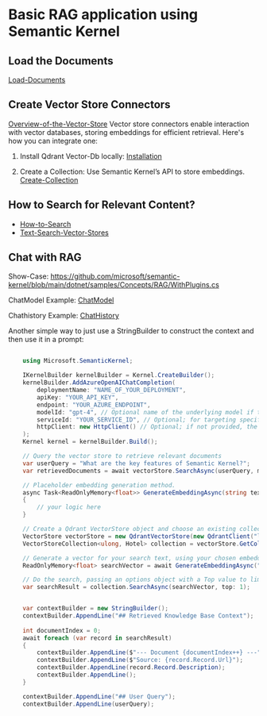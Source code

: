 # Basic RAG application using Semantic Kernel

## Load the Documents
[Load-Documents](https://python.langchain.com/docs/how_to/document_loader_directory/)

## Create Vector Store Connectors
[Overview-of-the-Vector-Store](https://learn.microsoft.com/en-us/semantic-kernel/concepts/vector-store-connectors/?pivots=programming-language-csharp) Vector store connectors enable interaction with vector databases, storing embeddings for efficient retrieval. Here's how you can integrate one:

1. Install Qdrant Vector-Db locally: [Installation](https://qdrant.tech/documentation/guides/installation/)

2. Create a Collection: Use Semantic Kernel’s API to store embeddings. [Create-Collection](https://learn.microsoft.com/en-us/semantic-kernel/concepts/vector-store-connectors/?pivots=programming-language-csharp)

## How to Search for Relevant Content? 
- [How-to-Search](https://learn.microsoft.com/en-us/semantic-kernel/concepts/plugins/using-data-retrieval-functions-for-rag)
- [Text-Search-Vector-Stores](https://learn.microsoft.com/en-us/semantic-kernel/concepts/text-search/text-search-vector-stores?pivots=programming-language-csharp)

## Chat with RAG
Show-Case: https://github.com/microsoft/semantic-kernel/blob/main/dotnet/samples/Concepts/RAG/WithPlugins.cs

ChatModel Example: [ChatModel](https://learn.microsoft.com/en-us/semantic-kernel/concepts/ai-services/chat-completion/?tabs=csharp-AzureOpenAI%2Cpython-AzureOpenAI%2Cjava-AzureOpenAI&pivots=programming-language-csharp)

Chathistory Example: [ChatHistory](https://learn.microsoft.com/en-us/semantic-kernel/concepts/ai-services/chat-completion/chat-history?pivots=programming-language-csharp)

Another simple way to just use a StringBuilder to construct the context and then use it in a prompt:
```csharp

    using Microsoft.SemanticKernel;

    IKernelBuilder kernelBuilder = Kernel.CreateBuilder();
    kernelBuilder.AddAzureOpenAIChatCompletion(
        deploymentName: "NAME_OF_YOUR_DEPLOYMENT",
        apiKey: "YOUR_API_KEY",
        endpoint: "YOUR_AZURE_ENDPOINT",
        modelId: "gpt-4", // Optional name of the underlying model if the deployment name doesn't match the model name
        serviceId: "YOUR_SERVICE_ID", // Optional; for targeting specific services within Semantic Kernel
        httpClient: new HttpClient() // Optional; if not provided, the HttpClient from the kernel will be used
    );
    Kernel kernel = kernelBuilder.Build();

    // Query the vector store to retrieve relevant documents
    var userQuery = "What are the key features of Semantic Kernel?";
    var retrievedDocuments = await vectorStore.SearchAsync(userQuery, maxResults: 5);

    // Placeholder embedding generation method.
    async Task<ReadOnlyMemory<float>> GenerateEmbeddingAsync(string textToVectorize)
    {
        // your logic here
    }

    // Create a Qdrant VectorStore object and choose an existing collection that already contains records.
    VectorStore vectorStore = new QdrantVectorStore(new QdrantClient("localhost"), ownsClient: true);
    VectorStoreCollection<ulong, Hotel> collection = vectorStore.GetCollection<ulong, Hotel>("skhotels");

    // Generate a vector for your search text, using your chosen embedding generation implementation.
    ReadOnlyMemory<float> searchVector = await GenerateEmbeddingAsync("I'm looking for a hotel where customer happiness is the priority.");

    // Do the search, passing an options object with a Top value to limit results to the single top match.
    var searchResult = collection.SearchAsync(searchVector, top: 1);


    var contextBuilder = new StringBuilder();
    contextBuilder.AppendLine("## Retrieved Knowledge Base Context");
    
    int documentIndex = 0;
    await foreach (var record in searchResult)
    {
        contextBuilder.AppendLine($"--- Document {documentIndex++} ---");
        contextBuilder.AppendLine($"Source: {record.Record.Url}");
        contextBuilder.AppendLine(record.Record.Description);
        contextBuilder.AppendLine();
    }

    contextBuilder.AppendLine("## User Query");
    contextBuilder.AppendLine(userQuery);


```

